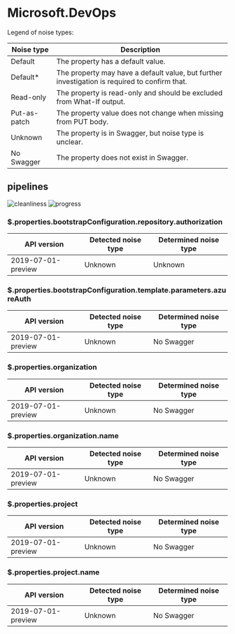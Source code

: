 # Microsoft.DevOps

Legend of noise types:

| Noise type   | Description                                                                                   |
| ------------ | --------------------------------------------------------------------------------------------- |
| Default      | The property has a default value.                                                             |
| Default*     | The property may have a default value, but further investigation is required to confirm that. |
| Read-only    | The property is read-only and should be excluded from What-If output.                         |
| Put-as-patch | The property value does not change when missing from PUT body.                                |
| Unknown      | The property is in Swagger, but noise type is unclear.                                        |
| No Swagger   | The property does not exist in Swagger.                                                       |

## pipelines

![cleanliness](https://img.shields.io/badge/cleanliness-85.00%25%20(34%20/%2040)-green) ![progress](https://img.shields.io/badge/progress-0.00%25%20(0%20/%206)-red)

### \$.properties.bootstrapConfiguration.repository.authorization

| API version        | Detected noise type | Determined noise type |
| ------------------ | ------------------- | --------------------- |
| 2019-07-01-preview | Unknown             | Unknown               |

### \$.properties.bootstrapConfiguration.template.parameters.azureAuth

| API version        | Detected noise type | Determined noise type |
| ------------------ | ------------------- | --------------------- |
| 2019-07-01-preview | Unknown             | No Swagger            |

### \$.properties.organization

| API version        | Detected noise type | Determined noise type |
| ------------------ | ------------------- | --------------------- |
| 2019-07-01-preview | Unknown             | No Swagger            |

### \$.properties.organization.name

| API version        | Detected noise type | Determined noise type |
| ------------------ | ------------------- | --------------------- |
| 2019-07-01-preview | Unknown             | No Swagger            |

### \$.properties.project

| API version        | Detected noise type | Determined noise type |
| ------------------ | ------------------- | --------------------- |
| 2019-07-01-preview | Unknown             | No Swagger            |

### \$.properties.project.name

| API version        | Detected noise type | Determined noise type |
| ------------------ | ------------------- | --------------------- |
| 2019-07-01-preview | Unknown             | No Swagger            |
